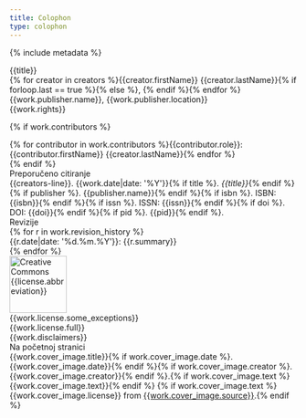 ```yaml
---
title: Colophon
type: colophon
---
```


{% include metadata %}

<div class="colophon-meta">
<div class="colophon-title">{{title}}</div>
<div class="colophon-creators"> {% for creator in creators %}{{creator.firstName}} {{creator.lastName}}{% if forloop.last == true %}{% else %}, {% endif %}{% endfor %}</div>
<div class="colophon-published-by"> {{work.publisher.name}}, {{work.publisher.location}}</div>
<div class="colophon-rights">{{work.rights}}</div>
</div>

{% if work.contributors %}
<div class="colophon-contributors">
<div class="colophon-contributors-item">{% for contributor in work.contributors %}<span class="colophon-contributors-role">{{contributor.role}}:</span> {{contributor.firstName}} {{creator.lastName}}{% endfor %}</div>
</div>
{% endif %}

<!--<div class="colophon-cip">
<div class="colophon-cip-text">Inspired from the <i>Library and Archives Canada Cataloguing in Publication</i></div>

<strong>Title</strong>: {{title}}:{{subtitle}} / {{creators-line}}.<br>
<strong>Names</strong>: {% for creator in work.creators %}{{creator.firstName}} {{creator.lastName}}.{% if forloop.last == true %}{% else %} | {% endif %}{% endfor %} | {% for contributor in work.contributors %}{{contributor.firstName}} {{contributor.lastName}} {{contributor.role}}.{% if forloop.last == true %}{% else %} | {% endif %}{% endfor %} | {{publisher.name}}.<br>
<strong>Identifiers</strong>:
{% if isbn != nil %}ISBN: {{isbn}}{% endif %}
{% if issn != nil %}ISSN: {{issn}}{% endif %}
{% if doi != nil %}DOI: {{doi}}{% endif %}
{% if pid != nil %}{{pid}}{% endif %}<br>
<strong>Subjects</strong>: {% for s in work.subjects %}{{i.type}}: {{s.name}}.{% if forloop.last == true %}{% else %} | {% endif %}{% endfor %}<br>
</div>-->

<div class="colophon-citation">
<div class="colophon-citation-heading">Preporučeno citiranje</div>
<div class="colophon-citation-item">{{creators-line}}. {{work.date|date: '%Y'}}{% if title %}. <i>{{title}}</i>{% endif %}{% if publisher %}. {{publisher.name}}{% endif %}{% if isbn %}. ISBN: {{isbn}}{% endif %}{% if issn %}. ISSN: {{issn}}{% endif %}{% if doi %}. DOI: {{doi}}{% endif %}{% if pid %}. {{pid}}{% endif %}.</div>
</div>

<div class="colophon-history">
<div class="colophon-history-heading">Revizije</div>
{% for r in work.revision_history %}
<div class="colophon-history-item">
  <span class="colophon-history-date">{{r.date|date: '%d.%m.%Y'}}:</span> <span class="colophon-history-summary">{{r.summary}}</span>
</div>
{% endfor %}
</div>

<div class="colophon-licenses">
<img src="{{site.baseurl}}/images/{{license.abbreviation|downcase}}.svg" alt="Creative Commons {{license.abbreviation}}" class="colophon-license-image" style="width:100px;height:auto;">

<div class="colophon-license-exceptions">{{work.license.some_exceptions}}</div>
<div class="colophon-license">{{work.license.full}}</div>
<div class="colophon-disclaimers">{{work.disclaimers}}</div>
</div>

<div class="colophon-cover">
<div class="colophon-cover-heading">Na početnoj stranici</div>
<div class="colophon-cover-item">{{work.cover_image.title}}{% if work.cover_image.date %}. {{work.cover_image.date}}{% endif %}{% if work.cover_image.creator %}. {{work.cover_image.creator}}{% endif %}.{% if work.cover_image.text %} <span class="colophon-cover-text">{{work.cover_image.text}}</span>{% endif %} {% if work.cover_image.text %} <span class="colophon-cover-source">{{work.cover_image.license}} from <a href="{{work.cover_image.source_url}}">{{work.cover_image.source}}</a></span>.{% endif %}</div>
</div>
